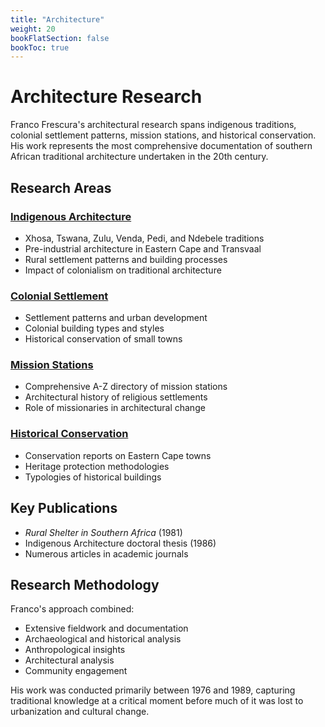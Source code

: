 ```yaml
---
title: "Architecture"
weight: 20
bookFlatSection: false
bookToc: true
---
```


# Architecture Research

Franco Frescura's architectural research spans indigenous traditions, colonial settlement patterns, mission stations, and historical conservation. His work represents the most comprehensive documentation of southern African traditional architecture undertaken in the 20th century.

## Research Areas

### [Indigenous Architecture](/architecture/indigenous/)
- Xhosa, Tswana, Zulu, Venda, Pedi, and Ndebele traditions
- Pre-industrial architecture in Eastern Cape and Transvaal
- Rural settlement patterns and building processes
- Impact of colonialism on traditional architecture

### [Colonial Settlement](/architecture/colonial/)
- Settlement patterns and urban development
- Colonial building types and styles
- Historical conservation of small towns

### [Mission Stations](/architecture/mission-stations/)
- Comprehensive A-Z directory of mission stations
- Architectural history of religious settlements
- Role of missionaries in architectural change

### [Historical Conservation](/architecture/conservation/)
- Conservation reports on Eastern Cape towns
- Heritage protection methodologies
- Typologies of historical buildings

## Key Publications

- *Rural Shelter in Southern Africa* (1981)
- Indigenous Architecture doctoral thesis (1986)
- Numerous articles in academic journals

## Research Methodology

Franco's approach combined:
- Extensive fieldwork and documentation
- Archaeological and historical analysis
- Anthropological insights
- Architectural analysis
- Community engagement

His work was conducted primarily between 1976 and 1989, capturing traditional knowledge at a critical moment before much of it was lost to urbanization and cultural change.
